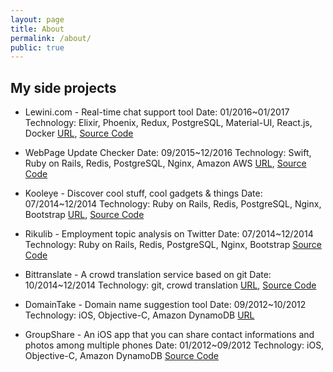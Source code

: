 ```yaml
---
layout: page
title: About
permalink: /about/
public: true
---
```


## My side projects

* Lewini.com - Real-time chat support tool
Date: 01/2016~01/2017
Technology: Elixir, Phoenix, Redux, PostgreSQL, Material-UI, React.js, Docker
[URL](https://www.lewini.com), [Source Code](https://github.com/guofei/embedchat)

* WebPage Update Checker
Date: 09/2015~12/2016
Technology: Swift, Ruby on Rails, Redis, PostgreSQL, Nginx, Amazon AWS
[URL](https://itunes.apple.com/jp/app/webpage-update-checker-change/id1043637701?l=en&mt=8), [Source Code](https://github.com/guofei/WebNotificationsIOS)

* Kooleye - Discover cool stuff, cool gadgets & things
Date: 07/2014~12/2014
Technology: Ruby on Rails, Redis, PostgreSQL, Nginx, Bootstrap
[URL](http://www.kooleye.com/), [Source Code](https://github.com/guofei/kooleye)

* Rikulib - Employment topic analysis on Twitter
Date: 07/2014~12/2014
Technology: Ruby on Rails, Redis, PostgreSQL, Nginx, Bootstrap
[Source Code](https://github.com/guofei/rikumiru)

* Bittranslate - A crowd translation service based on git
Date: 10/2014~12/2014
Technology: git, crowd translation
[URL](http://www.bittranslate.com/), [Source Code](https://github.com/guofei/translate)

* DomainTake - Domain name suggestion tool
Date: 09/2012~10/2012
Technology: iOS, Objective-C, Amazon DynamoDB
[URL](http://www.domain-take.com/)

* GroupShare - An iOS app that you can share contact informations and photos among multiple phones
Date: 01/2012~09/2012
Technology: iOS, Objective-C, Amazon DynamoDB
[Source Code](https://github.com/guofei/group-share)
		
